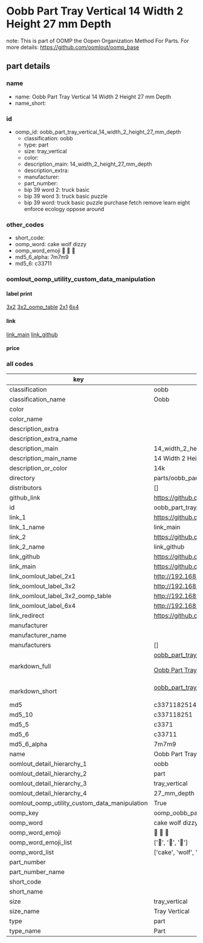 # Oobb Part Tray Vertical 14 Width 2 Height 27 mm Depth  

note: This is part of OOMP the Oopen Organization Method For Parts. For more details: https://github.com/oomlout/oomp_base

##  part details
  







### name
* name: Oobb Part Tray Vertical 14 Width 2 Height 27 mm Depth
* name_short: 
### id
* oomp_id: oobb_part_tray_vertical_14_width_2_height_27_mm_depth
  * classification: oobb
  * type: part
  * size: tray_vertical
  * color: 
  * description_main: 14_width_2_height_27_mm_depth
  * description_extra: 
  * manufacturer: 
  * part_number: 
  * bip 39 word 2: truck basic
  * bip 39 word 3: truck basic puzzle
  * bip 39 word: truck basic puzzle purchase fetch remove learn eight enforce ecology oppose around

### other_codes
* short_code: 
* oomp_word: cake wolf dizzy
* oomp_word_emoji :cake: :wolf: :dizzy:
* md5_6_alpha: 7m7m9
* md5_6: c33711






### oomlout_oomp_utility_custom_data_manipulation
#### label print
[3x2](http://192.168.1.245:1112/?label=oomp%207m7m9)
[3x2_oomp_table](http://192.168.1.108:1112/?label=oomp%207m7m9)
[2x1](http://192.168.1.242:1112/?label=oomp%207m7m9)
[6x4](http://192.168.1.55:1112/?label=oomp%207m7m9)    

#### link

[link_main](https://github.com/oomlout/oomlout_oomp_version_1_messy/tree/main/parts/oobb_part_tray_vertical_14_width_2_height_27_mm_depth) [link_github](https://github.com/oomlout/oomlout_oomp_version_1_messy/tree/main/parts/oobb_part_tray_vertical_14_width_2_height_27_mm_depth)                             

#### price







### all codes 
| key | value |  
| --- | --- |  
| classification | oobb |  
| classification_name | Oobb |  
| color |  |  
| color_name |  |  
| description_extra |  |  
| description_extra_name |  |  
| description_main | 14_width_2_height_27_mm_depth |  
| description_main_name | 14 Width 2 Height 27 mm Depth |  
| description_or_color | 14k |  
| directory | parts/oobb_part_tray_vertical_14_width_2_height_27_mm_depth |  
| distributors | [] |  
| github_link | https://github.com/oomlout/oomlout_oomp_part_src/tree/main/parts/oobb_part_tray_vertical_14_width_2_height_27_mm_depth |  
| id | oobb_part_tray_vertical_14_width_2_height_27_mm_depth |  
| link_1 | https://github.com/oomlout/oomlout_oomp_version_1_messy/tree/main/parts/oobb_part_tray_vertical_14_width_2_height_27_mm_depth |  
| link_1_name | link_main |  
| link_2 | https://github.com/oomlout/oomlout_oomp_version_1_messy/tree/main/parts/oobb_part_tray_vertical_14_width_2_height_27_mm_depth |  
| link_2_name | link_github |  
| link_github | https://github.com/oomlout/oomlout_oomp_version_1_messy/tree/main/parts/oobb_part_tray_vertical_14_width_2_height_27_mm_depth |  
| link_main | https://github.com/oomlout/oomlout_oomp_version_1_messy/tree/main/parts/oobb_part_tray_vertical_14_width_2_height_27_mm_depth |  
| link_oomlout_label_2x1 | http://192.168.1.242:1112/?label=oomp%207m7m9 |  
| link_oomlout_label_3x2 | http://192.168.1.245:1112/?label=oomp%207m7m9 |  
| link_oomlout_label_3x2_oomp_table | http://192.168.1.108:1112/?label=oomp%207m7m9 |  
| link_oomlout_label_6x4 | http://192.168.1.55:1112/?label=oomp%207m7m9 |  
| link_redirect | https://github.com/oomlout/oomlout_oomp_version_1_messy/tree/main/parts/oobb_part_tray_vertical_14_width_2_height_27_mm_depth |  
| manufacturer |  |  
| manufacturer_name |  |  
| manufacturers | [] |  
| markdown_full | [oobb_part_tray_vertical_14_width_2_height_27_mm_depth](none)<br>[](none)<br>[Oobb Part Tray Vertical 14 Width 2 Height 27 Mm Depth](none)<br><br> |  
| markdown_short | [oobb_part_tray_vertical_14_width_2_height_27_mm_depth](none)<br><br> |  
| md5 | c33711825146efdad7aaaae35dc4c749 |  
| md5_10 | c337118251 |  
| md5_5 | c3371 |  
| md5_6 | c33711 |  
| md5_6_alpha | 7m7m9 |  
| name | Oobb Part Tray Vertical 14 Width 2 Height 27 mm Depth |  
| oomlout_detail_hierarchy_1 | oobb |  
| oomlout_detail_hierarchy_2 | part |  
| oomlout_detail_hierarchy_3 | tray_vertical |  
| oomlout_detail_hierarchy_4 | 27_mm_depth |  
| oomlout_oomp_utility_custom_data_manipulation | True |  
| oomp_key | oomp_oobb_part_tray_vertical_14_width_2_height_27_mm_depth |  
| oomp_word | cake wolf dizzy |  
| oomp_word_emoji | :cake: :wolf: :dizzy: |  
| oomp_word_emoji_list | [':cake:', ':wolf:', ':dizzy:'] |  
| oomp_word_list | ['cake', 'wolf', 'dizzy'] |  
| part_number |  |  
| part_number_name |  |  
| short_code |  |  
| short_name |  |  
| size | tray_vertical |  
| size_name | Tray Vertical |  
| type | part |  
| type_name | Part |  
